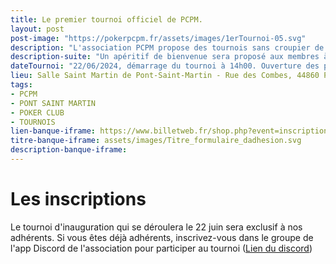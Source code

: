 ```yaml
---
title: Le premier tournoi officiel de PCPM.
layout: post
post-image: "https://pokerpcpm.fr/assets/images/1erTournoi-05.svg"
description: "L'association PCPM propose des tournois sans croupier de poker Texas hold'em. Pour plus d'informations consultez nos règlements."
description-suite: "Un apéritif de bienvenue sera proposé aux membres à partir de 13h ! Pour ce tournoi annuel, nous avons prévu également le repas. Une ambiance conviviale et familiale caractérise aussi ce tournoi, alors n'hésitez pas !"
dateTournoi: "22/06/2024, démarrage du tournoi à 14h00. Ouverture des portes 12h30."
lieu: Salle Saint Martin de Pont-Saint-Martin - Rue des Combes, 44860 Pont-Saint-Martin
tags:
- PCPM
- PONT SAINT MARTIN
- POKER CLUB
- TOURNOIS
lien-banque-iframe: https://www.billetweb.fr/shop.php?event=inscription-au-tournoi-de-poker-du-samedi-22juin-2024
titre-banque-iframe: assets/images/Titre_formulaire_dadhesion.svg
description-banque-iframe: 
---
```


# Les inscriptions

 Le tournoi d'inauguration qui se déroulera le 22 juin sera exclusif à nos adhérents. Si vous êtes déjà adhérents, inscrivez-vous dans le groupe de l'app Discord de l'association pour participer au tournoi ([Lien du discord](https://discord.gg/ZNMha2yw))